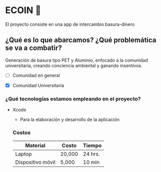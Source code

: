 # ECOIN  🌲
El proyecto consiste en una app de intercambio basura-dinero


##  ¿Qué es lo que abarcamos? ¿Qué problemática se va a combatir? 
Generación de basura tipo PET y Aluminio, enfocado a la comunidad universitaria, creando conciencia ambiental y ganando insentivos. 

- [ ] Comunidad en general
- [X] Comunidad Universitaria


### ¿Qué tecnologías estamos empleando en el proyecto?
* Xcode
  * Para la elaboración y desarrollo de la aplicación 
  
  ### Costos
  Material | Costo | Tiempo
  ---------| ----- | ------
  Laptop   |20,000 | 24 hrs. 
  Dispositivo móvil | 5,000 | 10 min

